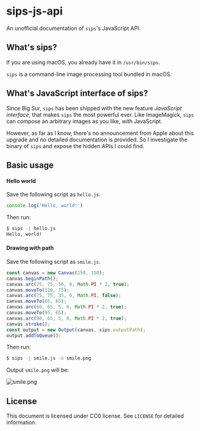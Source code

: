# sips-js-api

An unofficial documentation of `sips`'s JavaScript API.

## What's sips?

If you are using macOS, you already have it in `/usr/bin/sips`.

`sips` is a command-line image processing tool bundled in macOS.

## What's JavaScript interface of sips?

Since Big Sur, `sips` has been shipped with the new feature *JavaScript interface*, that makes `sips` the most powerful ever.
Like ImageMagick, `sips` can compose an arbitrary images as you like, with JavaScript.

However, as far as I know, there's no announcement from Apple about this upgrade and no detailed documentation is provided.
So I investigate the binary of `sips` and expose the hidden APIs I could find.

## Basic usage

#### Hello world

Save the following script as `hello.js`.

```js
console.log('Hello, world!')
```

Then run:

```sh
$ sips -j hello.js
Hello, world!
```

#### Drawing with path

Save the following script as `smile.js`.

```js
const canvas = new Canvas(150, 150);
canvas.beginPath();
canvas.arc(75, 75, 50, 0, Math.PI * 2, true);
canvas.moveTo(110, 75);
canvas.arc(75, 75, 35, 0, Math.PI, false);
canvas.moveTo(65, 65);
canvas.arc(60, 65, 5, 0, Math.PI * 2, true);
canvas.moveTo(95, 65);
canvas.arc(90, 65, 5, 0, Math.PI * 2, true);
canvas.stroke();
const output = new Output(canvas, sips.outputPath);
output.addToQueue();
```

Then run:

```sh
$ sips -j smile.js -o smile.png
```

Output `smile.png` will be:

![smile.png](https://camo.qiitausercontent.com/7f06af31822043a9220a176c2061ee3e9e374e44/68747470733a2f2f71696974612d696d6167652d73746f72652e73332e61702d6e6f727468656173742d312e616d617a6f6e6177732e636f6d2f302f37333432342f61313635346131332d376335302d323336642d353033382d3230643533623337306634312e706e67)

## License

This document is licensed under CC0 license.
See `LICENSE` for detailed information.
